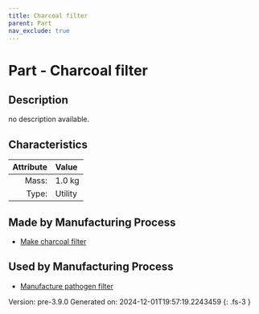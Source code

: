 ```yaml
---
title: Charcoal filter
parent: Part
nav_exclude: true
---
```

# Part - Charcoal filter

## Description
no description available.

## Characteristics

| Attribute      | Value |
|--------:|:------|
|Mass:|1.0 kg|
|Type:|Utility|

## Made by Manufacturing Process

- [Make charcoal filter](../process/make-charcoal-filter.html)

## Used by Manufacturing Process

- [Manufacture pathogen filter](../process/manufacture-pathogen-filter.html)


Version: pre-3.9.0 Generated on: 2024-12-01T19:57:19.2243459
{: .fs-3 }

